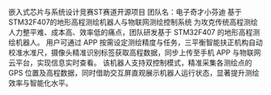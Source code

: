 嵌入式芯片与系统设计竞赛ST赛道开源项目
团队名：电子奇才小芬迪
基于STM32F407的地形高程测绘机器人与物联网测绘控制系统
为攻克传统高程测绘人力整平难、成本高、效率低的痛点，团队研发基于 STM32F407 的地形高程测绘机器人。
用户可通过 APP 按需设定测绘精度与任务，三平衡智能扶正机构自动校准水准尺，摄像头精准识别标签获取高程数据，同步上传至手机 APP 与物联网云平台，实现信息实时查看。
该机器人支持双控制模式，精准采集各测绘点的 GPS 位置及高程数据，同时借助交互屏直观展示机器人运行状态，显著提升测绘效率与智能化水平。
